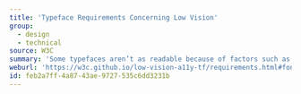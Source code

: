 ```yaml
---
title: 'Typeface Requirements Concerning Low Vision'
group:
  - design
  - technical
source: W3C
summary: 'Some typefaces aren’t as readable because of factors such as sub-pixel rendering or stroke widths.'
weburl: 'https://w3c.github.io/low-vision-a11y-tf/requirements.html#font'
id: feb2a7ff-4a87-43ae-9727-535c6dd3231b
---
```

